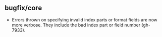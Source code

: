 ## bugfix/core

* Errors thrown on specifying invalid index parts or format fields are now more
  verbose. They include the bad index part or field number (gh-7933).
